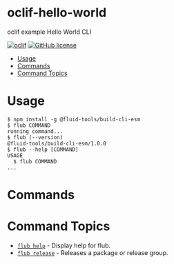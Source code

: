 oclif-hello-world
=================

oclif example Hello World CLI

[![oclif](https://img.shields.io/badge/cli-oclif-brightgreen.svg)](https://oclif.io)
[![GitHub license](https://img.shields.io/github/license/oclif/hello-world)](https://github.com/oclif/hello-world/blob/main/LICENSE)

<!-- toc -->
* [Usage](#usage)
* [Commands](#commands)
* [Command Topics](#command-topics)
<!-- tocstop -->
# Usage
<!-- usage -->
```sh-session
$ npm install -g @fluid-tools/build-cli-esm
$ flub COMMAND
running command...
$ flub (--version)
@fluid-tools/build-cli-esm/1.0.0
$ flub --help [COMMAND]
USAGE
  $ flub COMMAND
...
```
<!-- usagestop -->
# Commands
<!-- commands -->
# Command Topics

* [`flub help`](docs/help.md) - Display help for flub.
* [`flub release`](docs/release.md) - Releases a package or release group.

<!-- commandsstop -->
